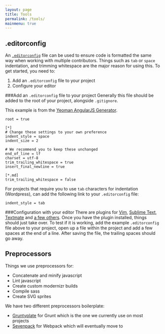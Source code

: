 ```yaml
---
layout: page
title: Tools
permalink: /tools/
mainmenu: true
---
```


## .editorconfig

An [`.editorconfig`](http://editorconfig.org/) file can be used to ensure code is formatted the same way when working with multiple contributors.  Things such as `tab` or `space` indentation, and trimming whitespace are the major reason for using this.  To get started, you need to: 

  1. Add an `.editorconfig` file to your project
  2. Configure your editor

###Add an `.editorconfig` file to your project
Generally this file should be added to the root of your project, alongside `.gitignore`.

This example is from the [Yeoman AngularJS Generator](https://github.com/yeoman/generator-angular).  

```
root = true

[*]
# Change these settings to your own preference
indent_style = space
indent_size = 2

# We recommend you to keep these unchanged
end_of_line = lf
charset = utf-8
trim_trailing_whitespace = true
insert_final_newline = true

[*.md]
trim_trailing_whitespace = false
```

For projects that require you to use `tab` characters for indentation (Wordpress), can add the following link to your `.editorconfig` file:

```
indent_style = tab
```

###Configuration with your editor
There are plugins for [Vim](https://github.com/editorconfig/editorconfig-vim#readme), [Sublime Text](https://github.com/sindresorhus/editorconfig-sublime#readme), [Textmate](https://github.com/Mr0grog/editorconfig-textmate#readme) and [a few others](http://editorconfig.org/#download).  Once you have the plugin installed, things should just take over.  To test if it is working, add the example `.editorconfig` file above to your project, open up a file within the project and add a few spaces at the end of a line.  After saving the file, the trailing spaces should go away.

## Preprocessors

Things we use preprocessors for: 

  - Concatenate and minify javascript
  - Lint javascript
  - Create custom modernizr builds
  - Compile sass
  - Create SVG sprites

We have two different preprocessors boilerplate:

* [Gruntyplate](https://github.com/domain7/gruntyplate) for Grunt which is the one we currently use on most projects
* [Sevenpack](https://github.com/domain7/sevenpack) for Webpack which will eventually move to
